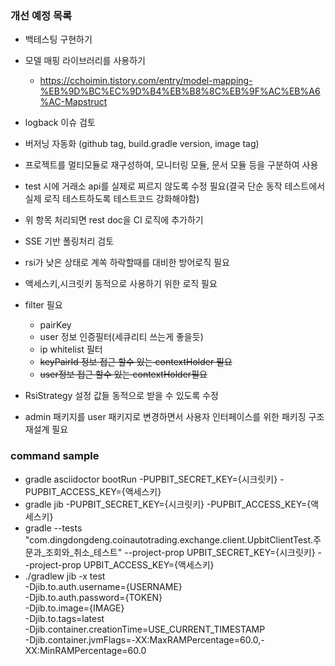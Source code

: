 ### 개선 예정 목록
- 백테스팅 구현하기
- 모델 매핑 라이브러리를 사용하기
    - https://cchoimin.tistory.com/entry/model-mapping-%EB%9D%BC%EC%9D%B4%EB%B8%8C%EB%9F%AC%EB%A6%AC-Mapstruct
- logback 이슈 검토
- 버저닝 자동화 (github tag, build.gradle version, image tag)
- 프로젝트를 멀티모듈로 재구성하여, 모니터링 모듈, 문서 모듈 등을 구분하여 사용
- test 시에 거래소 api를 실제로 찌르지 않도록 수정 필요(결국 단순 동작 테스트에서 실제 로직 테스트하도록 테스트코드 강화해야함)
- 위 항목 처리되면 rest doc을 CI 로직에 추가하기
- SSE 기반 폴링처리 검토
- rsi가 낮은 상태로 계쏙 하락할때를 대비한 방어로직 필요


- 액세스키,시크릿키 동적으로 사용하기 위한 로직 필요
- filter 필요
    - pairKey 
    - user 정보 인증필터(세큐리티 쓰는게 좋을듯)
    - ip whitelist 필터
    - ~~keyPairId 정보 접근 할수 있는 contextHolder 필요~~
    - ~~user정보 접근 할수 있는 contextHolder필요~~
- RsiStrategy 설정 값들 동적으로 받을 수 있도록 수정
- admin 패키지를 user 패키지로 변경하면서 사용자 인터페이스를 위한 패키징 구조 재설계 필요

### command sample
- gradle asciidoctor bootRun -PUPBIT_SECRET_KEY={시크릿키} -PUPBIT_ACCESS_KEY={액세스키}
- gradle jib -PUPBIT_SECRET_KEY={시크릿키} -PUPBIT_ACCESS_KEY={액세스키}
- gradle --tests "com.dingdongdeng.coinautotrading.exchange.client.UpbitClientTest.주문과_조회와_취소_테스트"  --project-prop UPBIT_SECRET_KEY={시크릿키} --project-prop UPBIT_ACCESS_KEY={액세스키}
- ./gradlew jib -x test   
    -Djib.to.auth.username={USERNAME}  
    -Djib.to.auth.password={TOKEN}                 
    -Djib.to.image={IMAGE}              
    -Djib.to.tags=latest    
    -Djib.container.creationTime=USE_CURRENT_TIMESTAMP               
    -Djib.container.jvmFlags=-XX:MaxRAMPercentage=60.0,-XX:MinRAMPercentage=60.0   





